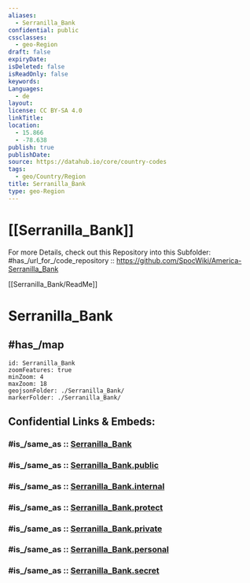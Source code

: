 ```yaml
---
aliases:
  - Serranilla_Bank
confidential: public
cssclasses:
  - geo-Region
draft: false
expiryDate:
isDeleted: false
isReadOnly: false
keywords:
Languages:
  - de
layout:
license: CC BY-SA 4.0
linkTitle:
location:
  - 15.866
  - -78.638
publish: true
publishDate:
source: https://datahub.io/core/country-codes
tags:
  - geo/Country/Region
title: Serranilla_Bank
type: geo-Region
---
```


# [[Serranilla_Bank]] 

For more Details, check out this Repository into this Subfolder: 
#has_/url_for_/code_repository :: https://github.com/SpocWiki/America-Serranilla_Bank 

[[Serranilla_Bank/ReadMe]] 

# Serranilla_Bank 

## #has_/map  




```leaflet
id: Serranilla_Bank
zoomFeatures: true 
minZoom: 4 
maxZoom: 18
geojsonFolder: ./Serranilla_Bank/
markerFolder: ./Serranilla_Bank/
```


## Confidential Links & Embeds: 

### #is_/same_as :: [Serranilla_Bank](/_Standards/Earth/Continent/America~South/Serranilla_Bank.md) 

### #is_/same_as :: [Serranilla_Bank.public](/_public/Earth/Continent/America~South/Serranilla_Bank.public.md) 

### #is_/same_as :: [Serranilla_Bank.internal](/_internal/Earth/Continent/America~South/Serranilla_Bank.internal.md) 

### #is_/same_as :: [Serranilla_Bank.protect](/_protect/Earth/Continent/America~South/Serranilla_Bank.protect.md) 

### #is_/same_as :: [Serranilla_Bank.private](/_private/Earth/Continent/America~South/Serranilla_Bank.private.md) 

### #is_/same_as :: [Serranilla_Bank.personal](/_personal/Earth/Continent/America~South/Serranilla_Bank.personal.md) 

### #is_/same_as :: [Serranilla_Bank.secret](/_secret/Earth/Continent/America~South/Serranilla_Bank.secret.md)

